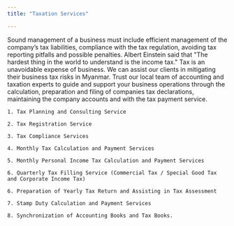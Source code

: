 ```yaml
---
title: "Taxation Services"

---
```

Sound management of a business must include efficient management of the company’s tax liabilities, compliance with the tax regulation, avoiding tax reporting pitfalls and possible penalties. Albert Einstein said that "The hardest thing in the world to understand is the income tax." Tax is an unavoidable expense of business. We can assist our clients in mitigating their business tax risks in Myanmar. Trust our local team of accounting and taxation experts to guide and support your business operations through the calculation, preparation and filing of companies tax declarations, maintaining the company accounts and with the tax payment service.


	1. Tax Planning and Consulting Service

	2. Tax Registration Service

	3. Tax Compliance Services

	4. Monthly Tax Calculation and Payment Services

	5. Monthly Personal Income Tax Calculation and Payment Services

	6. Quarterly Tax Filling Service (Commercial Tax / Special Good Tax and Corporate Income Tax)

	6. Preparation of Yearly Tax Return and Assisting in Tax Assessment

	7. Stamp Duty Calculation and Payment Services

	8. Synchronization of Accounting Books and Tax Books. 


